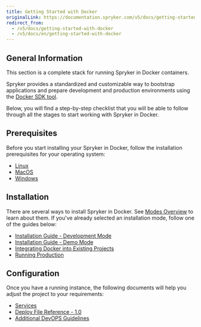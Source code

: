 ```yaml
---
title: Getting Started with Docker
originalLink: https://documentation.spryker.com/v5/docs/getting-started-with-docker
redirect_from:
  - /v5/docs/getting-started-with-docker
  - /v5/docs/en/getting-started-with-docker
---
```


## General Information
This section is a complete stack for running Spryker in Docker containers.

Spryker provides a standardized and customizable way to bootstrap applications and prepare development and production environments using the [Docker SDK tool](https://documentation.spryker.com/docs/en/docker-sdk).

Below, you will find a step-by-step checklist that you will be able to follow through all the stages to start working with Spryker in Docker.
 
 ## Prerequisites
 
Before you start installing your Spryker in Docker, follow the installation prerequisites for your operating system:
* [Linux](https://documentation.spryker.com/docs/en/docker-installation-prerequisites-linux)
* [MacOS](https://documentation.spryker.com/docs/en/docker-installation-prerequisites-macos)
* [Windows](https://documentation.spryker.com/docs/en/docker-installation-prerequisites-windows)

## Installation 
There are several ways to install Spryker in Docker. See [Modes Overview](https://documentation.spryker.com/docs/en/modes-overview) to learn about them.
If you've already selected an installation mode, follow one of the guides below:
* [Installation Guide - Development Mode](https://documentation.spryker.com/docs/en/installation-guide-development-mode)
* [Installation Guide - Demo Mode](https://documentation.spryker.com/docs/en/installation-guide-demo-mode)
* [Integrating Docker into Existing Projects](https://documentation.spryker.com/docs/en/integrating-docker-into-existing-projects)
* [Running Production](https://documentation.spryker.com/docs/en/running-production)

## Configuration

Once you have a running instance, the following documents will help you adjust the project to your requirements:
* [Services](https://documentation.spryker.com/docs/en/services)
* [Deploy File Reference - 1.0](https://documentation.spryker.com/docs/en/deploy-file-reference-10)
* [Additional DevOPS Guidelines](https://documentation.spryker.com/docs/en/additional-devops-guidelines)

